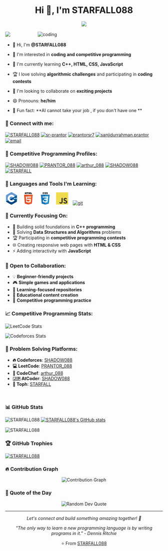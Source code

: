 <h1></h1>
<h1 align="center">Hi 👋, I'm STARFALL088</h1>
<p align="center">
  <a href="https://github.com/DenverCoder1/readme-typing-svg">
    <img src="https://readme-typing-svg.demolab.com/?lines=Passionate%20about%20coding;Competitive%20Programmer;Learning%20web%20development;C%2B%2B%20enthusiast;Always%20ready%20to%20collaborate&font=Fira%20Code&center=true&width=440&height=45&color=f75c7e&vCenter=true&pause=1000&size=22" /></a>
</p>
<img align="right" alt="coding" width="400" src="https://raw.githubusercontent.com/devSouvik/devSouvik/master/gif4.gif"/> 

<p align="left"> <img src="https://komarev.com/ghpvc/?username=STARFALL088&label=Profile%20views&color=red&style=for-the-badge" /> </p> 

- 👋 Hi, I'm **@STARFALL088**

- 👀 I'm interested in **coding and competitive programming**

- 🌱 I'm currently learning **C++, HTML, CSS, JavaScript**

- 🏆 I love solving **algorithmic challenges** and participating in **coding contests**

- 💞️ I'm looking to collaborate on **exciting projects**

- 😄 Pronouns: **he/him**

- 🚀 Fun fact: **AI cannot take your job , if you don't have one **

### 🔗 Connect with me:
<p align="left">
<a href="https://github.com/STARFALL088" target="blank"><img align="center" src="https://raw.githubusercontent.com/rahuldkjain/github-profile-readme-generator/master/src/images/icons/Social/github.svg" alt="STARFALL088" height="30" width="40" /></a>
<a href="https://www.linkedin.com/in/sr-prantor-9b47191b7/" target="blank"><img align="center" src="https://raw.githubusercontent.com/rahuldkjain/github-profile-readme-generator/master/src/images/icons/Social/linked-in-alt.svg" alt="sr-prantor" height="30" width="40" /></a>
<a href="https://www.instagram.com/prantorsr7/" target="blank"><img align="center" src="https://raw.githubusercontent.com/rahuldkjain/github-profile-readme-generator/master/src/images/icons/Social/instagram.svg" alt="prantorsr7" height="30" width="40" /></a>
<a href="https://www.facebook.com/sanjidurrahman.prantor/" target="blank"><img align="center" src="https://raw.githubusercontent.com/rahuldkjain/github-profile-readme-generator/master/src/images/icons/Social/facebook.svg" alt="sanjidurrahman.prantor" height="30" width="40" /></a>
<a href="mailto:your.email@example.com" target="blank"><img align="center" src="https://cdn.jsdelivr.net/gh/devicons/devicon@latest/icons/google/google-original.svg" alt="email" height="30" width="40" /></a>
</p>

### 🏁 Competitive Programming Profiles:

<p align="left">
<a href="https://codeforces.com/profile/SHADOW088" target="blank"><img align="center" src="https://i.ibb.co/gbtBxGvz/2944796.webp" alt="SHADOW088" height="30" width="40" /></a>
<a href="https://leetcode.com/u/PRANTOR_088/" target="blank"><img align="center" src="https://raw.githubusercontent.com/rahuldkjain/github-profile-readme-generator/master/src/images/icons/Social/leet-code.svg" alt="PRANTOR_088" height="30" width="40" /></a>
<a href="https://www.codechef.com/users/arthur_088" target="blank"><img align="center" src="https://cdn.jsdelivr.net/npm/simple-icons@3.1.0/icons/codechef.svg" alt="arthur_088" height="30" width="40" /></a>
<a href="https://atcoder.jp/users/SHADOW088" target="blank"><img align="center" src="https://img.atcoder.jp/assets/atcoder.png" alt="SHADOW088" height="30" width="40" /></a>
<a href="https://toph.co/u/STARFALL" target="blank"><img align="center" src="https://i.ibb.co/CKCSTQWz/toph-logo.jpg" alt="STARFALL" height="30" width="40" /></a>
</p>

### 🧰 Languages and Tools I'm Learning:

<p align="left">
<a href="https://www.w3schools.com/cpp/" target="_blank"><img src="https://raw.githubusercontent.com/devicons/devicon/master/icons/cplusplus/cplusplus-original.svg" alt="cplusplus" width="40" height="40" style="margin-right: 10px;" /></a>
<a href="https://www.w3.org/html/" target="_blank"><img src="https://raw.githubusercontent.com/devicons/devicon/master/icons/html5/html5-original-wordmark.svg" alt="html5" width="40" height="40" style="margin-right: 10px;" /></a>
<a href="https://www.w3schools.com/css/" target="_blank"><img src="https://raw.githubusercontent.com/devicons/devicon/master/icons/css3/css3-original-wordmark.svg" alt="css3" width="40" height="40" style="margin-right: 10px;" /></a>
<a href="https://developer.mozilla.org/en-US/docs/Web/JavaScript" target="_blank"><img src="https://raw.githubusercontent.com/devicons/devicon/master/icons/javascript/javascript-original.svg" alt="javascript" width="40" height="40" style="margin-right: 10px;" /></a>
<a href="https://git-scm.com/" target="_blank"><img src="https://www.vectorlogo.zone/logos/git-scm/git-scm-icon.svg" alt="git" width="40" height="40" style="margin-right: 10px;" /></a>
</p>

### 🎯 Currently Focusing On:
- 🔨 Building solid foundations in **C++ programming**
- 🧠 Solving **Data Structures and Algorithms** problems
- 🏆 Participating in **competitive programming contests**
- 🌐 Creating responsive web pages with **HTML & CSS**
- ⚡ Adding interactivity with **JavaScript**

### 🤝 Open to Collaboration:
- 💡 **Beginner-friendly projects**
- 🎮 **Simple games and applications**
- 🌟 **Learning-focused repositories**
- 📖 **Educational content creation**
- 🏁 **Competitive programming practice**

### 📈 Competitive Programming Stats:

<p align="left">
  <img src="https://leetcard.jacoblin.cool/PRANTOR_088?theme=dark&font=Karma&ext=contest" alt="LeetCode Stats"/>
</p>

<p align="left">
  <img src="https://codeforces-readme-stats.vercel.app/api/card?username=SHADOW088&theme=dark" alt="Codeforces Stats"/>
</p>

### 🏅 Problem Solving Platforms:
- **🔥 Codeforces**: [SHADOW088](https://codeforces.com/profile/SHADOW088)
- **💻 LeetCode**: [PRANTOR_088](https://leetcode.com/u/PRANTOR_088/)
- **🍳 CodeChef**: [arthur_088](https://www.codechef.com/users/arthur_088)
- **🇯🇵 AtCoder**: [SHADOW088](https://atcoder.jp/users/SHADOW088)
- **🏴󠁢󠁤󠁿 Toph**: [STARFALL](https://toph.co/u/STARFALL)

<br/>

### 📊 GitHub Stats

<p><img align="left" src="https://github-readme-stats.vercel.app/api/top-langs?username=STARFALL088&show_icons=true&locale=en&layout=compact&theme=radical" alt="STARFALL088" /></p>

&nbsp;[![STARFALL088's GitHub stats](https://github-readme-stats.vercel.app/api?username=STARFALL088&show_icons=true&theme=radical)](https://github.com/anuraghazra/github-readme-stats)

<p><img align="center" src="https://github-readme-streak-stats.herokuapp.com/?user=STARFALL088&theme=radical" alt="STARFALL088" /></p>

### 🏆 GitHub Trophies
<p align="left"> <a href="https://github.com/ryo-ma/github-profile-trophy"><img src="https://github-profile-trophy.vercel.app/?username=STARFALL088&theme=radical&no-frame=false&no-bg=true&margin-w=4" alt="STARFALL088" /></a> </p>

### 🔥 Contribution Graph
<p align="center">
  <img src="https://github-readme-activity-graph.vercel.app/graph?username=STARFALL088&bg_color=0d1117&color=f85e7e&line=f85e7e&point=ffffff&area=true&hide_border=true" alt="Contribution Graph"/>
</p>

### 💭 Quote of the Day
<p align="center">
  <img src="https://quotes-github-readme.vercel.app/api?type=horizontal&theme=radical" alt="Random Dev Quote"/>
</p>

---
<p align="center">
  <i>Let's connect and build something amazing together! 🚀</i>
</p>

<p align="center">
  <i>"The only way to learn a new programming language is by writing programs in it." - Dennis Ritchie</i>
</p>

<p align="center">
  ⭐️ From <a href="https://github.com/STARFALL088">STARFALL088</a>
</p>
